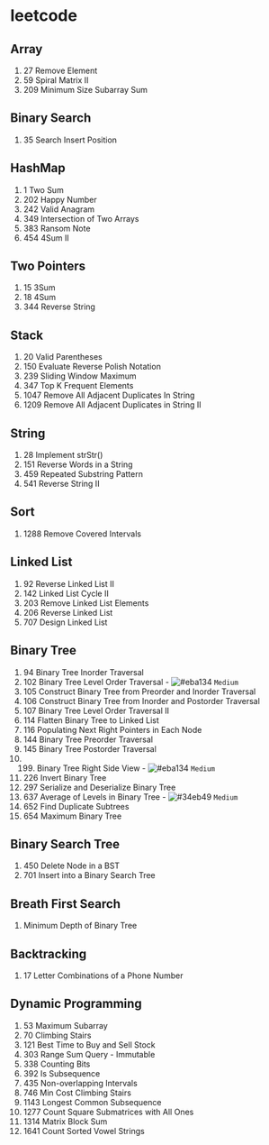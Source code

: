 # leetcode

## Array
1. 27 Remove Element
1. 59 Spiral Matrix II
1. 209 Minimum Size Subarray Sum

## Binary Search
1. 35 Search Insert Position

## HashMap
1. 1 Two Sum
2. 202 Happy Number
3. 242 Valid Anagram
4. 349 Intersection of Two Arrays
5. 383 Ransom Note
6. 454 4Sum II

## Two Pointers
1. 15 3Sum
1. 18 4Sum
1. 344 Reverse String

## Stack
1. 20 Valid Parentheses
2. 150 Evaluate Reverse Polish Notation
3. 239 Sliding Window Maximum
4. 347 Top K Frequent Elements
5. 1047 Remove All Adjacent Duplicates In String
6. 1209 Remove All Adjacent Duplicates in String II

## String
1. 28 Implement strStr()
2. 151 Reverse Words in a String
3. 459 Repeated Substring Pattern
4. 541 Reverse String II

## Sort
1. 1288 Remove Covered Intervals

## Linked List
1. 92 Reverse Linked List II
2. 142 Linked List Cycle II
3. 203 Remove Linked List Elements
4. 206 Reverse Linked List
5. 707 Design Linked List

## Binary Tree
1. 94 Binary Tree Inorder Traversal
2. 102 Binary Tree Level Order Traversal - ![#eba134](https://via.placeholder.com/15/eba134/000000?text=+) `Medium` 
3. 105 Construct Binary Tree from Preorder and Inorder Traversal
4. 106 Construct Binary Tree from Inorder and Postorder Traversal
5. 107 Binary Tree Level Order Traversal II 
6. 114 Flatten Binary Tree to Linked List
7. 116 Populating Next Right Pointers in Each Node
8. 144 Binary Tree Preorder Traversal
9. 145 Binary Tree Postorder Traversal
10. 199. Binary Tree Right Side View - ![#eba134](https://via.placeholder.com/15/eba134/000000?text=+) `Medium` 
11. 226 Invert Binary Tree
12. 297 Serialize and Deserialize Binary Tree
13. 637 Average of Levels in Binary Tree - ![#34eb49](https://via.placeholder.com/15/34eb49/000000?text=+) `Medium` 
14. 652 Find Duplicate Subtrees
15. 654 Maximum Binary Tree

## Binary Search Tree
1. 450 Delete Node in a BST
2. 701 Insert into a Binary Search Tree

## Breath First Search
1. Minimum Depth of Binary Tree

## Backtracking
1. 17 Letter Combinations of a Phone Number

##  Dynamic Programming
1. 53 Maximum Subarray
1. 70 Climbing Stairs
1. 121 Best Time to Buy and Sell Stock
1. 303 Range Sum Query - Immutable
1. 338 Counting Bits
1. 392 Is Subsequence
1. 435 Non-overlapping Intervals
1. 746 Min Cost Climbing Stairs
1. 1143 Longest Common Subsequence
1. 1277 Count Square Submatrices with All Ones
1. 1314 Matrix Block Sum
1. 1641 Count Sorted Vowel Strings
